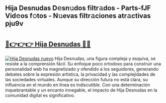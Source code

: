 ## Hija Desnudas D𝚎sn𝚞dos filtr𝚊dos - Parts-fJF Vid𝚎os f𝚘tos - N𝚞evas filtr𝚊ciones atr𝚊ctivas pju9v

# <h2><a href="http://mb73yc.tromn.icu/?c=Hija+Desnudas">🔗👉👉👉 Hija Desnudas 🔗🔗</a></h2>

[![Hija Desnudas nuevo](https://i.imgur.com/pEAQMta.gif)](http://mb73yc.tromn.icu/?c=Hija+Desnudas)
Hija Desnudas, una figura compleja y esquiva, se resiste a la comprensión fácil. Su enfoque poco ortodoxo para construir una personalidad web ha magnetizado y ofendido a los seguidores, generando debates sobre la expresión artística, la privacidad y las complejidades de las sociedades virtuales. Aunque su dirección futura no está clara, su influencia en el mundo en línea es indiscutible. Con una determinación inquebrantable y un encanto innegable, el impacto de Hija Desnudas en la comunidad digital es significativo.
